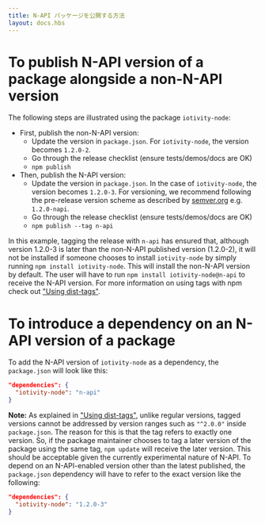 ```yaml
---
title: N-API パッケージを公開する方法
layout: docs.hbs
---
```


# To publish N-API version of a package alongside a non-N-API version

The following steps are illustrated using the package `iotivity-node`:

* First, publish the non-N-API version:
  * Update the version in `package.json`. For `iotivity-node`, the version becomes `1.2.0-2`.
  * Go through the release checklist (ensure tests/demos/docs are OK)
  * `npm publish`
* Then, publish the N-API version:
  * Update the version in `package.json`. In the case of `iotivity-node`, the version becomes `1.2.0-3`. For versioning, we recommend following the pre-release version scheme as described by [semver.org](https://semver.org/#spec-item-9) e.g. `1.2.0-napi`.
  * Go through the release checklist (ensure tests/demos/docs are OK)
  * `npm publish --tag n-api`

In this example, tagging the release with `n-api` has ensured that, although version 1.2.0-3 is later than the non-N-API published version (1.2.0-2), it will not be installed if someone chooses to install `iotivity-node` by simply running `npm install iotivity-node`. This will install the non-N-API version by default. The user will have to run `npm install iotivity-node@n-api` to receive the N-API version. For more information on using tags with npm check out ["Using dist-tags"](https://docs.npmjs.com/getting-started/using-tags).

# To introduce a dependency on an N-API version of a package

To add the N-API version of `iotivity-node` as a dependency, the `package.json` will look like this:

```json
"dependencies": {
  "iotivity-node": "n-api"
}
```

**Note:** As explained in ["Using dist-tags"](https://docs.npmjs.com/getting-started/using-tags), unlike regular versions, tagged versions cannot be addressed by version ranges such as `"^2.0.0"` inside `package.json`. The reason for this is that the tag refers to exactly one version. So, if the package maintainer chooses to tag a later version of the package using the same tag, `npm update` will receive the later version. This should be acceptable given the currently experimental nature of N-API. To depend on an N-API-enabled version other than the latest published, the `package.json` dependency will have to refer to the exact version like the following:

```json
"dependencies": {
  "iotivity-node": "1.2.0-3"
}
```
